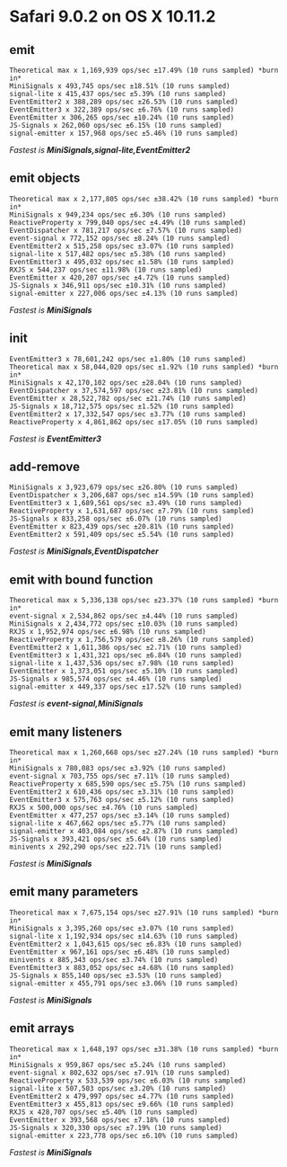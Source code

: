 
# Safari 9.0.2 on OS X 10.11.2

## emit

    Theoretical max x 1,169,939 ops/sec ±17.49% (10 runs sampled) *burn in*
    MiniSignals x 493,745 ops/sec ±18.51% (10 runs sampled)
    signal-lite x 415,437 ops/sec ±5.39% (10 runs sampled)
    EventEmitter2 x 388,289 ops/sec ±26.53% (10 runs sampled)
    EventEmitter3 x 322,389 ops/sec ±6.76% (10 runs sampled)
    EventEmitter x 306,265 ops/sec ±10.24% (10 runs sampled)
    JS-Signals x 262,060 ops/sec ±6.15% (10 runs sampled)
    signal-emitter x 157,968 ops/sec ±5.46% (10 runs sampled)

*Fastest is __MiniSignals,signal-lite,EventEmitter2__*

## emit objects

    Theoretical max x 2,177,805 ops/sec ±38.42% (10 runs sampled) *burn in*
    MiniSignals x 949,234 ops/sec ±6.30% (10 runs sampled)
    ReactiveProperty x 799,040 ops/sec ±4.49% (10 runs sampled)
    EventDispatcher x 781,217 ops/sec ±7.57% (10 runs sampled)
    event-signal x 772,152 ops/sec ±8.24% (10 runs sampled)
    EventEmitter2 x 515,258 ops/sec ±3.07% (10 runs sampled)
    signal-lite x 517,482 ops/sec ±5.38% (10 runs sampled)
    EventEmitter3 x 495,032 ops/sec ±1.58% (10 runs sampled)
    RXJS x 544,237 ops/sec ±11.98% (10 runs sampled)
    EventEmitter x 420,207 ops/sec ±4.72% (10 runs sampled)
    JS-Signals x 346,911 ops/sec ±10.31% (10 runs sampled)
    signal-emitter x 227,006 ops/sec ±4.13% (10 runs sampled)

*Fastest is __MiniSignals__*

## init

    EventEmitter3 x 78,601,242 ops/sec ±1.80% (10 runs sampled)
    Theoretical max x 58,044,020 ops/sec ±1.92% (10 runs sampled) *burn in*
    MiniSignals x 42,170,102 ops/sec ±28.04% (10 runs sampled)
    EventDispatcher x 37,574,597 ops/sec ±23.81% (10 runs sampled)
    EventEmitter x 28,522,782 ops/sec ±21.74% (10 runs sampled)
    JS-Signals x 18,712,575 ops/sec ±1.52% (10 runs sampled)
    EventEmitter2 x 17,332,547 ops/sec ±3.77% (10 runs sampled)
    ReactiveProperty x 4,861,862 ops/sec ±17.05% (10 runs sampled)

*Fastest is __EventEmitter3__*

## add-remove

    MiniSignals x 3,923,679 ops/sec ±26.80% (10 runs sampled)
    EventDispatcher x 3,206,687 ops/sec ±14.59% (10 runs sampled)
    EventEmitter3 x 1,689,561 ops/sec ±3.49% (10 runs sampled)
    ReactiveProperty x 1,631,687 ops/sec ±7.79% (10 runs sampled)
    JS-Signals x 833,258 ops/sec ±6.07% (10 runs sampled)
    EventEmitter x 823,439 ops/sec ±20.81% (10 runs sampled)
    EventEmitter2 x 591,409 ops/sec ±5.54% (10 runs sampled)

*Fastest is __MiniSignals,EventDispatcher__*

## emit with bound function

    Theoretical max x 5,336,138 ops/sec ±23.37% (10 runs sampled) *burn in*
    event-signal x 2,534,862 ops/sec ±4.44% (10 runs sampled)
    MiniSignals x 2,434,772 ops/sec ±10.03% (10 runs sampled)
    RXJS x 1,952,974 ops/sec ±6.98% (10 runs sampled)
    ReactiveProperty x 1,756,579 ops/sec ±8.26% (10 runs sampled)
    EventEmitter2 x 1,611,386 ops/sec ±2.71% (10 runs sampled)
    EventEmitter3 x 1,431,321 ops/sec ±6.84% (10 runs sampled)
    signal-lite x 1,437,536 ops/sec ±7.98% (10 runs sampled)
    EventEmitter x 1,373,051 ops/sec ±5.10% (10 runs sampled)
    JS-Signals x 985,574 ops/sec ±4.46% (10 runs sampled)
    signal-emitter x 449,337 ops/sec ±17.52% (10 runs sampled)

*Fastest is __event-signal,MiniSignals__*

## emit many listeners

    Theoretical max x 1,260,668 ops/sec ±27.24% (10 runs sampled) *burn in*
    MiniSignals x 780,083 ops/sec ±3.92% (10 runs sampled)
    event-signal x 703,755 ops/sec ±7.11% (10 runs sampled)
    ReactiveProperty x 685,590 ops/sec ±5.75% (10 runs sampled)
    EventEmitter2 x 610,436 ops/sec ±3.31% (10 runs sampled)
    EventEmitter3 x 575,763 ops/sec ±5.12% (10 runs sampled)
    RXJS x 500,000 ops/sec ±4.76% (10 runs sampled)
    EventEmitter x 477,257 ops/sec ±3.14% (10 runs sampled)
    signal-lite x 467,662 ops/sec ±5.77% (10 runs sampled)
    signal-emitter x 403,084 ops/sec ±2.87% (10 runs sampled)
    JS-Signals x 393,421 ops/sec ±5.64% (10 runs sampled)
    minivents x 292,290 ops/sec ±22.71% (10 runs sampled)

*Fastest is __MiniSignals__*

## emit many parameters

    Theoretical max x 7,675,154 ops/sec ±27.91% (10 runs sampled) *burn in*
    MiniSignals x 3,395,260 ops/sec ±3.07% (10 runs sampled)
    signal-lite x 1,192,934 ops/sec ±14.63% (10 runs sampled)
    EventEmitter2 x 1,043,615 ops/sec ±6.83% (10 runs sampled)
    EventEmitter x 967,161 ops/sec ±6.48% (10 runs sampled)
    minivents x 885,343 ops/sec ±3.74% (10 runs sampled)
    EventEmitter3 x 883,052 ops/sec ±4.68% (10 runs sampled)
    JS-Signals x 855,140 ops/sec ±3.53% (10 runs sampled)
    signal-emitter x 455,791 ops/sec ±3.06% (10 runs sampled)

*Fastest is __MiniSignals__*

## emit arrays

    Theoretical max x 1,648,197 ops/sec ±31.38% (10 runs sampled) *burn in*
    MiniSignals x 959,867 ops/sec ±5.24% (10 runs sampled)
    event-signal x 802,632 ops/sec ±7.91% (10 runs sampled)
    ReactiveProperty x 533,539 ops/sec ±6.03% (10 runs sampled)
    signal-lite x 507,503 ops/sec ±3.20% (10 runs sampled)
    EventEmitter2 x 479,997 ops/sec ±4.77% (10 runs sampled)
    EventEmitter3 x 455,813 ops/sec ±9.66% (10 runs sampled)
    RXJS x 428,707 ops/sec ±5.40% (10 runs sampled)
    EventEmitter x 393,568 ops/sec ±7.18% (10 runs sampled)
    JS-Signals x 320,330 ops/sec ±7.19% (10 runs sampled)
    signal-emitter x 223,778 ops/sec ±6.10% (10 runs sampled)

*Fastest is __MiniSignals__*

